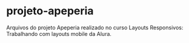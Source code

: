 # projeto-apeperia
Arquivos do projeto Apeperia realizado no curso Layouts Responsivos: Trabalhando com layouts mobile da Alura.

